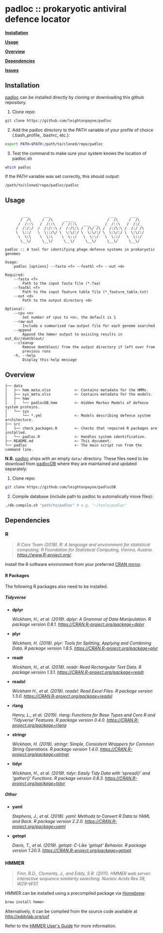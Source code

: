 # padloc :: prokaryotic antiviral defence locator

[**Installation**](#installation)

[**Usage**](#usage)

[**Overview**](#overview)

[**Dependencies**](#dependencies)

[**Issues**](#issues)

## Installation <a name="installation"> </a>

[padloc](https://github.com/leightonpayne/padloc) can be installed directly by cloning or downloading this github repository.

1. Clone repo:

```bash
git clone https://github.com/leightonpayne/padloc
```

2. Add the padloc directory to the PATH variable of your profile of choice (.bash_profile, .bashrc, etc.):

```bash
export PATH=$PATH:/path/to/cloned/repo/padloc
```

3. Test the command to make sure your system knows the location of padloc.sh

```bash
which padloc
```

If the PATH variable was set correctly, this should output:

```
/path/to/cloned/repo/padloc/padloc
```

## Usage <a name="usage"> </a>

```

        ___       ___                           ___       ___   
       /  /\     /  /\     _____               /  /\     /  /\  
      /  /::\   /  /::\   /  /::\   ___  __   /  /::\   /  /:/_
     /  /:/:/  /  /:/::\ /  /:/\:\ /  /\/ /\ /  /:/\:\ /  /:/ /\
     \  \::/   \  \::/\/ \  \:\/:/ \  \:\/:/ \  \:\/:/ \  \:\/:/
      \  \:\    \  \:\    \  \::/   \  \::/   \  \::/   \  \::/  
       \__\/     \__\/     \__\/     \__\/     \__\/     \__\/          

padloc :: A tool for identifying phage defence systems in prokaryotic genomes

Usage: 
    padloc [options] --fasta <f> --featbl <f> --out <d>

Required:
    --fasta <f>     
        Path to the input fasta file (*.faa) 
    --featbl <f>    
        Path to the input feature table file (*_feature_table.txt) 
    --out <d>       
        Path to the output directory <d>

Optional:
    --cpu <n>       
        Set number of cpus to <n>, the default is 1
    --raw-out       
        Include a summarised raw output file for each genome searched
    --append        
        Append the hmmer output to exisitng results in out_dir/domtblout/
    --cleanup
        Remove domtblout/ from the output directory if left over from 
        previous runs
    -h, --help      
        Display this help message
```

## Overview <a name="overview"> </a>

```
├── data
│   ├── hmm_meta.xlsx           <- Contains metadata for the HMMs.
│   ├── sys_meta.xlsx           <- Contains metadata for the models.
│   ├── hmm
│   │   └── padlocDB.hmm        <- Hidden Markov Models of defence system proteins.
│   └── sys
│       └── *.yml               <- Models describing defence system architecture.
├── src
│   ├── check_packages.R        <- Checks that required R packages are installed.
│   └── padloc.R                <- Handles system identification.
├── README.md                   <- This document.
└── padloc                      <- The main script run from the command line.
```

**N.B.** [padloc](https://github.com/leightonpayne/padloc) ships with an empty  `data/` directory. These files need to be download from [padlocDB](https://github.com/leightonpayne/padlocDB) where they are maintained and updated separately:

1. Clone repo:

```bash
git clone https://github.com/leightonpayne/padlocDB
```

2. Compile database (include path to padloc to automatically move files):

```bash
./db-compile.sh "path/to/padloc" # e.g. "~/tools/padloc"
```

## Dependencies <a name="dependencies"> </a>

### R

> *R Core Team (2018). R: A language and environment for statistical computing. R Foundation for Statistical Computing, Vienna, Austria. https://www.R-project.org/.*

Install the R software environment from your preferred [CRAN mirror](https://cran.r-project.org/mirrors.html).

#### R Packages

The following R packages also need to be installed.

##### Tidyverse

- **dplyr**

  *Wickham, H., et al. (2019). dplyr: A Grammar of Data Manipulation. R package version 0.8.1. https://CRAN.R-project.org/package=dplyr*

- **plyr**

  *Wickham, H. (2019). plyr: Tools for Splitting, Applying and Combining Data. R package version 1.8.5. https://CRAN.R-project.org/package=plyr*

- **readr**

  *Wickham, H., et al. (2018). readr: Read Rectangular Text Data. R package version 1.3.1. https://CRAN.R-project.org/package=readr*

- **readxl**

  *Wickham H., et al. (2019). readxl: Read Excel Files. R package version 1.3.0. https://CRAN.R-project.org/package=readxl*

- **rlang**

  *Henry, L., et al. (2019). rlang: Functions for Base Types and Core R and 'Tidyverse' Features. R package version 0.4.0. https://CRAN.R-project.org/package=rlang*

- **stringr**

  *Wickham, H. (2019). stringr: Simple, Consistent Wrappers for Common String Operations. R package version 1.4.0. https://CRAN.R-project.org/package=stringr*

- **tidyr**

  *Wickham, H., et al. (2019). tidyr: Easily Tidy Data with 'spread()' and 'gather()' Functions. R package version 0.8.3. https://CRAN.R-project.org/package=tidyr*

##### Other

- **yaml**

  *Stephens, J., et al. (2018). yaml: Methods to Convert R Data to YAML and Back. R package version 2.2.0. https://CRAN.R-project.org/package=yaml*

- **getopt**

  *Davis, T., et al. (2019). getopt: C-Like 'getopt' Behavior. R package version 1.20.3. https://CRAN.R-project.org/package=getopt*

### HMMER

> *Finn, R.D., Clements, J., and Eddy, S.R. (2011). HMMER web server: interactive sequence similarity searching. Nucleic Acids Res 39, W29–W37.*

HMMER can be installed using a precompiled package via [Homebrew](https://brew.sh/):

```bash
brew install hmmer
```

Alternatively, it can be compiled from the source code available at http://eddylab.org/sof

Refer to the [HMMER User's Guide](http://eddylab.org/software/hmmer/Userguide.pdf) for more information.
